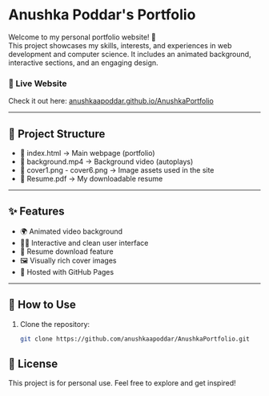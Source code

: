 # Anushka Poddar's Portfolio

Welcome to my personal portfolio website! 👋  
This project showcases my skills, interests, and experiences in web development and computer science. It includes an animated background, interactive sections, and an engaging design.

### 🔗 Live Website
Check it out here: [anushkaapoddar.github.io/AnushkaPortfolio](https://anushkaapoddar.github.io/AnushkaPortfolio)

---

## 📁 Project Structure

- 📄 index.html → Main webpage (portfolio)
- 📄 background.mp4 → Background video (autoplays)
- 📄 cover1.png - cover6.png → Image assets used in the site
- 📄 Resume.pdf → My downloadable resume


---

## ✨ Features

- 🌍 Animated video background
- 👩‍💻 Interactive and clean user interface
- 📄 Resume download feature
- 🖼️ Visually rich cover images
- 🔗 Hosted with GitHub Pages

---

## 📌 How to Use

1. Clone the repository:
   ```bash
   git clone https://github.com/anushkaapoddar/AnushkaPortfolio.git


## 📜 License

This project is for personal use. Feel free to explore and get inspired!
